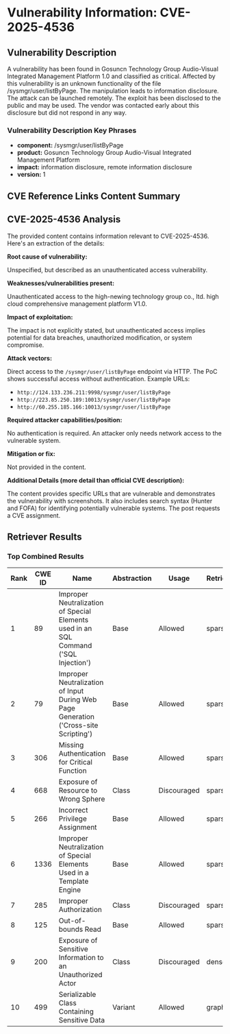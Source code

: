 # Vulnerability Information: CVE-2025-4536

## Vulnerability Description
A vulnerability has been found in Gosuncn Technology Group Audio-Visual Integrated Management Platform 1.0 and classified as critical. Affected by this vulnerability is an unknown functionality of the file /sysmgr/user/listByPage. The manipulation leads to information disclosure. The attack can be launched remotely. The exploit has been disclosed to the public and may be used. The vendor was contacted early about this disclosure but did not respond in any way.

### Vulnerability Description Key Phrases
- **component:** /sysmgr/user/listByPage
- **product:** Gosuncn Technology Group Audio-Visual Integrated Management Platform
- **impact:** information disclosure, remote information disclosure
- **version:** 1

## CVE Reference Links Content Summary
## CVE-2025-4536 Analysis

The provided content contains information relevant to CVE-2025-4536. Here's an extraction of the details:

**Root cause of vulnerability:**

Unspecified, but described as an unauthenticated access vulnerability.

**Weaknesses/vulnerabilities present:**

Unauthenticated access to the high-newing technology group co., ltd. high cloud comprehensive management platform V1.0.

**Impact of exploitation:**

The impact is not explicitly stated, but unauthenticated access implies potential for data breaches, unauthorized modification, or system compromise.

**Attack vectors:**

Direct access to the `/sysmgr/user/listByPage` endpoint via HTTP.  The PoC shows successful access without authentication. Example URLs:

*   `http://124.133.236.211:9998/sysmgr/user/listByPage`
*   `http://223.85.250.189:10013/sysmgr/user/listByPage`
*   `http://60.255.185.166:10013/sysmgr/user/listByPage`

**Required attacker capabilities/position:**

No authentication is required. An attacker only needs network access to the vulnerable system.

**Mitigation or fix:**

Not provided in the content.

**Additional Details (more detail than official CVE description):**

The content provides specific URLs that are vulnerable and demonstrates the vulnerability with screenshots. It also includes search syntax (Hunter and FOFA) for identifying potentially vulnerable systems. The post requests a CVE assignment.

## Retriever Results

### Top Combined Results

| Rank | CWE ID | Name | Abstraction | Usage  | Retrievers | Individual Scores |
|------|--------|------|-------------|-------|------------|-------------------|
| 1 | 89 | Improper Neutralization of Special Elements used in an SQL Command ('SQL Injection') | Base | Allowed | sparse | 0.158 |
| 2 | 79 | Improper Neutralization of Input During Web Page Generation ('Cross-site Scripting') | Base | Allowed | sparse | 0.155 |
| 3 | 306 | Missing Authentication for Critical Function | Base | Allowed | sparse | 0.132 |
| 4 | 668 | Exposure of Resource to Wrong Sphere | Class | Discouraged | sparse | 0.127 |
| 5 | 266 | Incorrect Privilege Assignment | Base | Allowed | sparse | 0.127 |
| 6 | 1336 | Improper Neutralization of Special Elements Used in a Template Engine | Base | Allowed | sparse | 0.126 |
| 7 | 285 | Improper Authorization | Class | Discouraged | sparse | 0.126 |
| 8 | 125 | Out-of-bounds Read | Base | Allowed | sparse | 0.124 |
| 9 | 200 | Exposure of Sensitive Information to an Unauthorized Actor | Class | Discouraged | dense | 0.618 |
| 10 | 499 | Serializable Class Containing Sensitive Data | Variant | Allowed | graph | 0.003 |

